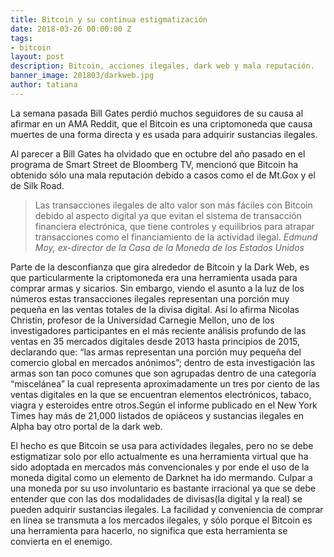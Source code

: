 ```yaml
---
title: Bitcoin y su continua estigmatización
date: 2018-03-26 00:00:00 Z
tags:
- bitcoin
layout: post
description: Bitcoin, acciones ilegales, dark web y mala reputación.
banner_image: 201803/darkweb.jpg
author: tatiana
---
```


La semana pasada Bill Gates perdió muchos seguidores de su causa al afirmar en un AMA Reddit, que el Bitcoin es una criptomoneda que causa muertes de una forma directa y es usada para adquirir sustancias ilegales.

<!--more-->

Al parecer a Bill Gates ha olvidado que en octubre del año pasado en el programa de Smart Street de Bloomberg TV, mencionó que Bitcoin ha obtenido sólo una mala reputación debido a casos como el de Mt.Gox y el de Silk Road.

> Las transacciones ilegales de alto valor son más fáciles con Bitcoin debido al aspecto digital ya que evitan el sistema de transacción financiera electrónica, que tiene controles y equilibrios para atrapar transacciones como el financiamiento de la actividad ilegal. <cite>Edmund Moy, ex-director de la Casa de la Moneda de los Estados Unidos</cite>

Parte de la desconfianza que gira alrededor de Bitcoin y la Dark Web, es que particularmente la criptomoneda era una herramienta usada para comprar armas y sicarios. Sin embargo, viendo el asunto a la luz de los números estas transacciones ilegales representan una porción muy pequeña en las ventas totales de la divisa digital. Así lo afirma Nicolas Christin, profesor de la Universidad Carnegie Mellon, uno de los investigadores participantes en el más reciente análisis profundo de las ventas en 35 mercados digitales desde 2013 hasta principios de 2015, declarando que: “las armas representan una porción muy pequeña del comercio global en mercados anónimos”; dentro de esta investigación las armas son tan poco comunes que son agrupadas dentro de una categoría “miscelánea” la cual representa aproximadamente un tres por ciento de las ventas digitales en la que se encuentran elementos electrónicos, tabaco, viagra y esteroides entre otros.Según el informe publicado en el New York Times hay más de 21,000 listados de opiáceos y sustancias ilegales en Alpha bay otro portal de la dark web.

El hecho es que Bitcoin se usa para actividades ilegales, pero no se debe estigmatizar solo por ello actualmente es una herramienta virtual que ha sido adoptada en mercados más convencionales y por ende el uso de la moneda digital como un elemento de Darknet ha ido mermando.  Culpar a una moneda por su uso involuntario es bastante irracional ya que se debe entender que con las dos modalidades de divisas(la digital y la real) se pueden adquirir sustancias ilegales. La facilidad y conveniencia de comprar en línea se transmuta a los mercados ilegales, y sólo porque el Bitcoin es una herramienta para hacerlo, no significa que esta herramienta se convierta en el enemigo.


